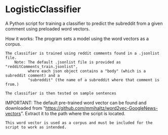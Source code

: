 # LogisticClassifier
A Python script for training a classifier to predict the subreddit from a given comment using preloaded word vectors.

How it works:
    The program sets a model using the word vectors as a corpus.

    The classifier is trained using reddit comments found in a .jsonlist file.
        Note: The default .jsonlist file is provided as "redditComments_train.jsonlist",
              where each json object contains a "body" (which is a subreddit comment) and a
              "subreddit" (the name of a subreddit where that comment is from.)

    The classifier is then tested on sample sentences

IMPORTANT: 
    The default pre-trained word vector can be found and downloaded from "https://github.com/mmihaltz/word2vec-GoogleNews-vectors".
    Extract it to the path where the script is located.

    This word vector is used as a corpus and must be included for the script to work as intended.